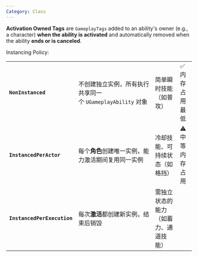 ```yaml
---
Category: Class
---
```

**Activation Owned Tags** are `GameplayTags` added to an ability's owner (e.g., a character) **when the ability is activated** and automatically removed when the ability **ends or is canceled**.



Instancing Policy: 

|                             |                                         |                    |           |
| --------------------------- | --------------------------------------- | ------------------ | --------- |
| **`NonInstanced`**          | 不创建独立实例，所有执行共享同一个 `UGameplayAbility` 对象 | 简单瞬时技能（如普攻）        | ✅ 内存占用最低  |
| **`InstancedPerActor`**     | 每个**角色**创建唯一实例，能力激活期间复用同一实例             | 冷却技能、可持续状态（如格挡）    | ⚠️ 中等内存占用 |
| **`InstancedPerExecution`** | 每次**激活**都创建新实例，结束后销毁                    | 需独立状态的能力（如蓄力、通道技能） |           |
